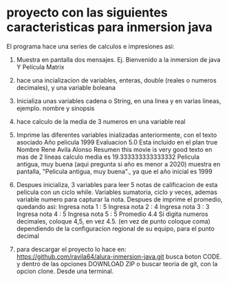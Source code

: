 # proyecto con las siguientes caracteristicas para inmersion java
El programa hace una series de calculos e impresiones asi:
1) Muestra en pantalla dos mensajes.
   Ej. Bienvenido a la inmersion de java Y Película Matrix
3) hace una incializacion de variables, enteras, double (reales o numeros decimales),
   y una variable boleana
4) Inicializa unas variables cadena o String, en una linea y en varias lineas,
   ejemplo. nombre y sinopsis
5) hace calculo de la media de 3 numeros en una variable real
6) Imprime las diferentes variables inializadas anteriormente, con el texto asociado
  Año pelicula 1999
  Evaluacion   5.0
  Esta incluido en el plan true
  Nombre      Rene Avila Alonso
  Resumen     this movie is very good
              texto en mas de 2 lineas
   calculo media es 19.333333333333332
   Pelicula antigua, muy buena  (aqui pregunta si año es menor a 2020)
   muestra en pantalla, "Pelicula antigua, muy buena"., ya que el año inicial es 1999
   
7) Despues inicializa, 3 variables para leer 5 notas de calificacion de esta pelicula
   con un ciclo while. Variables sumatoria, ciclo y veces, ademas variable numero para capturar
   la nota.
  Despues de imprime el promedio, quedando asi:
  Ingresa nota 1 : 5
  Ingresa nota 2 : 4
  Ingresa nota 3 : 3
  Ingresa nota 4 : 5
  Ingresa nota 5 : 5
  Promedio 4.4
  Si digita numeros decimales, coloque 4,5, en vez 4.5. (en vez de punto coloque coma)
  dependiendo de la configuracion regional de su equipo, para el punto decimal

8) para descargar el proyecto lo hace en:
   https://github.com/ravila64/alura-inmersion-java.git
   busca boton CODE. y dentro de las opciones DOWNLOAD ZIP
   o buscar teoria de git, con la opcion clone. Desde una terminal.   
